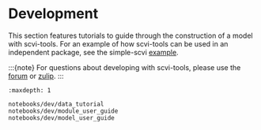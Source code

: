 # Development

This section features tutorials to guide through the construction of a model with scvi-tools. For an example of how scvi-tools can be used in an independent package, see the simple-scvi [example].

:::{note}
For questions about developing with scvi-tools, please use the [forum] or [zulip].
:::

```{toctree}
:maxdepth: 1

notebooks/dev/data_tutorial
notebooks/dev/module_user_guide
notebooks/dev/model_user_guide
```

[forum]: https://discourse.scvi-tools.org/
[zulip]: https://scverse.zulipchat.com/
[example]: https://github.com/scverse/simple-scvi
